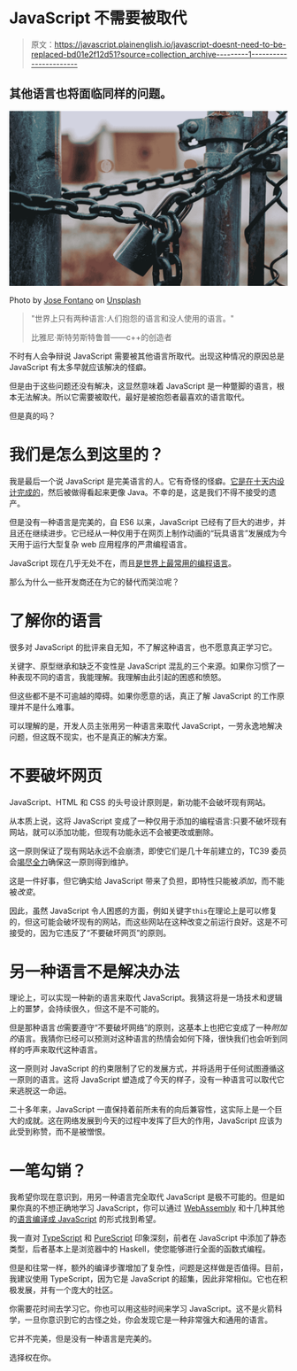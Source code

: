 # JavaScript 不需要被取代

> 原文：<https://javascript.plainenglish.io/javascript-doesnt-need-to-be-replaced-bd01e2f12d51?source=collection_archive---------1----------------------->

## 其他语言也将面临同样的问题。

![](img/9061b4aa299def80f58f07d9bb9eb322.png)

Photo by [Jose Fontano](https://unsplash.com/@josenothose?utm_source=medium&utm_medium=referral) on [Unsplash](https://unsplash.com?utm_source=medium&utm_medium=referral)

> "世界上只有两种语言:人们抱怨的语言和没人使用的语言。"
> 
> 比雅尼·斯特劳斯特鲁普——c++的创造者

不时有人会争辩说 JavaScript 需要被其他语言所取代。出现这种情况的原因总是 JavaScript 有太多早就应该解决的怪癖。

但是由于这些问题还没有解决，这显然意味着 JavaScript 是一种蹩脚的语言，根本无法解决。所以它需要被取代，最好是被抱怨者最喜欢的语言取代。

但是真的吗？

# 我们是怎么到这里的？

我是最后一个说 JavaScript 是完美语言的人。它有奇怪的怪癖。[它是在十天内设计完成的](https://en.wikipedia.org/wiki/JavaScript#Beginnings_at_Netscape)，然后被做得看起来更像 Java。不幸的是，这是我们不得不接受的遗产。

但是没有一种语言是完美的，自 ES6 以来，JavaScript 已经有了巨大的进步，并且还在继续进步。它已经从一种仅用于在网页上制作动画的“玩具语言”发展成为今天用于运行大型复杂 web 应用程序的严肃编程语言。

JavaScript 现在几乎无处不在，而且[是世界上最常用的编程语言](https://insights.stackoverflow.com/survey/2019#most-popular-technologies)。

那么为什么一些开发商还在为它的替代而哭泣呢？

# 了解你的语言

很多对 JavaScript 的批评来自无知，不了解这种语言，也不愿意真正学习它。

关键字、原型继承和缺乏不变性是 JavaScript 混乱的三个来源。如果你习惯了一种表现不同的语言，我能理解。我理解由此引起的困惑和愤怒。

但这些都不是不可逾越的障碍。如果你愿意的话，真正了解 JavaScript 的工作原理并不是什么难事。

可以理解的是，开发人员主张用另一种语言来取代 JavaScript，一劳永逸地解决问题，但这既不现实，也不是真正的解决方案。

# 不要破坏网页

JavaScript、HTML 和 CSS 的头号设计原则是，新功能不会破坏现有网站。

从本质上说，这将 JavaScript 变成了一种仅用于添加的编程语言:只要不破坏现有网站，就可以添加功能，但现有功能永远不会被更改或删除。

这一原则保证了现有网站永远不会崩溃，即使它们是几十年前建立的，TC39 委员会[竭尽全力](https://developers.google.com/web/updates/2018/03/smooshgate)确保这一原则得到维护。

这是一件好事，但它确实给 JavaScript 带来了负担，即特性只能被*添加*，而不能被*改变*。

因此，虽然 JavaScript 令人困惑的方面，例如关键字`this`在理论上是可以修复的，但这可能会破坏现有的网站，而这些网站在这种改变之前运行良好。这是不可接受的，因为它违反了“不要破坏网页”的原则。

# 另一种语言不是解决办法

理论上，可以实现一种新的语言来取代 JavaScript。我猜这将是一场技术和逻辑上的噩梦，会持续很久，但这不是不可能的。

但是那种语言*也*需要遵守“不要破坏网络”的原则，这基本上也把它变成了一种*附加的*语言。我猜你已经可以预测对这种语言的热情会如何下降，很快我们也会听到同样的呼声来取代这种语言。

这一原则对 JavaScript 的约束限制了它的发展方式，并将适用于任何试图遵循这一原则的语言。这将 JavaScript 塑造成了今天的样子，没有一种语言可以取代它来逃脱这一命运。

二十多年来，JavaScript 一直保持着前所未有的向后兼容性，这实际上是一个巨大的成就。这在网络发展到今天的过程中发挥了巨大的作用，JavaScript 应该为此受到称赞，而不是被憎恨。

# 一笔勾销？

我希望你现在意识到，用另一种语言完全取代 JavaScript 是极不可能的。但是如果你真的不想正确地学习 JavaScript，你可以通过 [WebAssembly](https://webassembly.org/) 和十几种其他的[语言编译成 JavaScript](https://github.com/jashkenas/coffeescript/wiki/list-of-languages-that-compile-to-js) 的形式找到希望。

我一直对 [TypeScript](https://www.typescriptlang.org/) 和 [PureScript](http://www.purescript.org/) 印象深刻，前者在 JavaScript 中添加了静态类型，后者基本上是浏览器中的 Haskell，使您能够进行全面的函数式编程。

但是和往常一样，额外的编译步骤增加了复杂性，问题是这样做是否值得。目前，我建议使用 TypeScript，因为它是 JavaScript 的超集，因此非常相似。它也在积极发展，并有一个庞大的社区。

你需要花时间去学习它。你也可以用这些时间来学习 JavaScript。这不是火箭科学，一旦你意识到它的古怪之处，你会发现它是一种非常强大和通用的语言。

它并不完美，但是没有一种语言是完美的。

选择权在你。